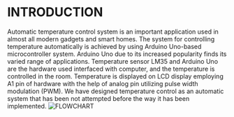 # INTRODUCTION
Automatic temperature control system is an important application used
in almost all modern gadgets and smart homes. The system for controlling temperature automatically is achieved by using Arduino Uno-based microcontroller
system. Arduino Uno due to its increased popularity finds its varied range of
applications. Temperature sensor LM35 and Arduino Uno are the hardware used
interfaced with computer, and the temperature is controlled in the room.
Temperature is displayed on LCD display employing A1 pin of hardware with the
help of analog pin utilizing pulse width modulation (PWM). We have designed
temperature control as an automatic system that has been not attempted before the
way it has been implemented.
![FLOWCHART](https://user-images.githubusercontent.com/98837668/154833205-01bd594d-e21a-4f3e-a9ac-621625dbc116.png)
